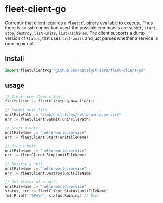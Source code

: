 # fleet-client-go

Currently that client requires a `fleetctl` binary available to execute. Thus
there is no ssh connection used, the possible commands are `submit`, `start`,
`stop`, `destroy`, `list-units`, `list-machines`. The client supports a dump
version of `Status`, that uses `list-units` and just parses whether a service
is running or not.

## install
```go
import fleetClientPkg "github.com/catalyst-zero/fleet-client-go"
```

## usage
```go
// Create new fleet client.
fleetClient := fleetClientPkg.NewClient()

// Submit unit file.
unitFilePath := "/tmp/unit-files/hello-world.service"
err := fleetClient.Submit(unitFilePath)

// Start a unit.
unitFileName := "hello-world.service"
err := fleetClient.Start(unitFileName)

// Stop a unit.
unitFileName := "hello-world.service"
err := fleetClient.Stop(unitFileName)

// Destroy a unit.
unitFileName := "hello-world.service"
err := fleetClient.Destroy(unitFileName)

// Get status of a unit.
unitFileName := "hello-world.service"
status, err := fleetClient.Status(unitFileName)
fmt.Printf("%#v\n", status.Running) // bool
